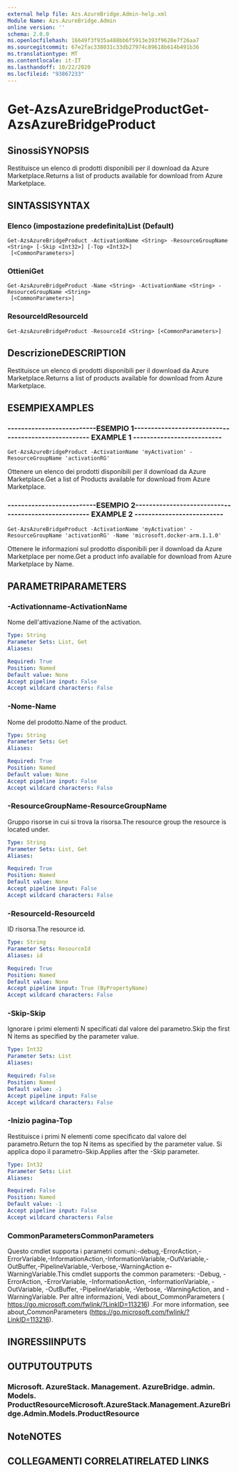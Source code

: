 ```yaml
---
external help file: Azs.AzureBridge.Admin-help.xml
Module Name: Azs.AzureBridge.Admin
online version: ''
schema: 2.0.0
ms.openlocfilehash: 16649f3f935a488bb6f5913e393f9628e7f26aa7
ms.sourcegitcommit: 67e2fac338031c33db27974c89618b614b491b36
ms.translationtype: MT
ms.contentlocale: it-IT
ms.lasthandoff: 10/22/2020
ms.locfileid: "93867233"
---
```

# <span data-ttu-id="0977b-101">Get-AzsAzureBridgeProduct</span><span class="sxs-lookup"><span data-stu-id="0977b-101">Get-AzsAzureBridgeProduct</span></span>

## <span data-ttu-id="0977b-102">Sinossi</span><span class="sxs-lookup"><span data-stu-id="0977b-102">SYNOPSIS</span></span>
<span data-ttu-id="0977b-103">Restituisce un elenco di prodotti disponibili per il download da Azure Marketplace.</span><span class="sxs-lookup"><span data-stu-id="0977b-103">Returns a list of products available for download from Azure Marketplace.</span></span>

## <span data-ttu-id="0977b-104">SINTASSI</span><span class="sxs-lookup"><span data-stu-id="0977b-104">SYNTAX</span></span>

### <span data-ttu-id="0977b-105">Elenco (impostazione predefinita)</span><span class="sxs-lookup"><span data-stu-id="0977b-105">List (Default)</span></span>
```
Get-AzsAzureBridgeProduct -ActivationName <String> -ResourceGroupName <String> [-Skip <Int32>] [-Top <Int32>]
 [<CommonParameters>]
```

### <span data-ttu-id="0977b-106">Ottieni</span><span class="sxs-lookup"><span data-stu-id="0977b-106">Get</span></span>
```
Get-AzsAzureBridgeProduct -Name <String> -ActivationName <String> -ResourceGroupName <String>
 [<CommonParameters>]
```

### <span data-ttu-id="0977b-107">ResourceId</span><span class="sxs-lookup"><span data-stu-id="0977b-107">ResourceId</span></span>
```
Get-AzsAzureBridgeProduct -ResourceId <String> [<CommonParameters>]
```

## <span data-ttu-id="0977b-108">Descrizione</span><span class="sxs-lookup"><span data-stu-id="0977b-108">DESCRIPTION</span></span>
<span data-ttu-id="0977b-109">Restituisce un elenco di prodotti disponibili per il download da Azure Marketplace.</span><span class="sxs-lookup"><span data-stu-id="0977b-109">Returns a list of products available for download from Azure Marketplace.</span></span>

## <span data-ttu-id="0977b-110">ESEMPI</span><span class="sxs-lookup"><span data-stu-id="0977b-110">EXAMPLES</span></span>

### <span data-ttu-id="0977b-111">--------------------------ESEMPIO 1--------------------------</span><span class="sxs-lookup"><span data-stu-id="0977b-111">-------------------------- EXAMPLE 1 --------------------------</span></span>
```
Get-AzsAzureBridgeProduct -ActivationName 'myActivation' -ResourceGroupName 'activationRG'
```

<span data-ttu-id="0977b-112">Ottenere un elenco dei prodotti disponibili per il download da Azure Marketplace.</span><span class="sxs-lookup"><span data-stu-id="0977b-112">Get a list of Products available for download from Azure Marketplace.</span></span>

### <span data-ttu-id="0977b-113">--------------------------ESEMPIO 2--------------------------</span><span class="sxs-lookup"><span data-stu-id="0977b-113">-------------------------- EXAMPLE 2 --------------------------</span></span>
```
Get-AzsAzureBridgeProduct -ActivationName 'myActivation' -ResourceGroupName 'activationRG' -Name 'microsoft.docker-arm.1.1.0'
```

<span data-ttu-id="0977b-114">Ottenere le informazioni sul prodotto disponibili per il download da Azure Marketplace per nome.</span><span class="sxs-lookup"><span data-stu-id="0977b-114">Get a product info available for download from Azure Marketplace by Name.</span></span>

## <span data-ttu-id="0977b-115">PARAMETRI</span><span class="sxs-lookup"><span data-stu-id="0977b-115">PARAMETERS</span></span>

### <span data-ttu-id="0977b-116">-Activationname</span><span class="sxs-lookup"><span data-stu-id="0977b-116">-ActivationName</span></span>
<span data-ttu-id="0977b-117">Nome dell'attivazione.</span><span class="sxs-lookup"><span data-stu-id="0977b-117">Name of the activation.</span></span>

```yaml
Type: String
Parameter Sets: List, Get
Aliases: 

Required: True
Position: Named
Default value: None
Accept pipeline input: False
Accept wildcard characters: False
```

### <span data-ttu-id="0977b-118">-Nome</span><span class="sxs-lookup"><span data-stu-id="0977b-118">-Name</span></span>
<span data-ttu-id="0977b-119">Nome del prodotto.</span><span class="sxs-lookup"><span data-stu-id="0977b-119">Name of the product.</span></span>

```yaml
Type: String
Parameter Sets: Get
Aliases: 

Required: True
Position: Named
Default value: None
Accept pipeline input: False
Accept wildcard characters: False
```

### <span data-ttu-id="0977b-120">-ResourceGroupName</span><span class="sxs-lookup"><span data-stu-id="0977b-120">-ResourceGroupName</span></span>
<span data-ttu-id="0977b-121">Gruppo risorse in cui si trova la risorsa.</span><span class="sxs-lookup"><span data-stu-id="0977b-121">The resource group the resource is located under.</span></span>

```yaml
Type: String
Parameter Sets: List, Get
Aliases: 

Required: True
Position: Named
Default value: None
Accept pipeline input: False
Accept wildcard characters: False
```

### <span data-ttu-id="0977b-122">-ResourceId</span><span class="sxs-lookup"><span data-stu-id="0977b-122">-ResourceId</span></span>
<span data-ttu-id="0977b-123">ID risorsa.</span><span class="sxs-lookup"><span data-stu-id="0977b-123">The resource id.</span></span>

```yaml
Type: String
Parameter Sets: ResourceId
Aliases: id

Required: True
Position: Named
Default value: None
Accept pipeline input: True (ByPropertyName)
Accept wildcard characters: False
```

### <span data-ttu-id="0977b-124">-Skip</span><span class="sxs-lookup"><span data-stu-id="0977b-124">-Skip</span></span>
<span data-ttu-id="0977b-125">Ignorare i primi elementi N specificati dal valore del parametro.</span><span class="sxs-lookup"><span data-stu-id="0977b-125">Skip the first N items as specified by the parameter value.</span></span>

```yaml
Type: Int32
Parameter Sets: List
Aliases: 

Required: False
Position: Named
Default value: -1
Accept pipeline input: False
Accept wildcard characters: False
```

### <span data-ttu-id="0977b-126">-Inizio pagina</span><span class="sxs-lookup"><span data-stu-id="0977b-126">-Top</span></span>
<span data-ttu-id="0977b-127">Restituisce i primi N elementi come specificato dal valore del parametro.</span><span class="sxs-lookup"><span data-stu-id="0977b-127">Return the top N items as specified by the parameter value.</span></span>
<span data-ttu-id="0977b-128">Si applica dopo il parametro-Skip.</span><span class="sxs-lookup"><span data-stu-id="0977b-128">Applies after the -Skip parameter.</span></span>

```yaml
Type: Int32
Parameter Sets: List
Aliases: 

Required: False
Position: Named
Default value: -1
Accept pipeline input: False
Accept wildcard characters: False
```

### <span data-ttu-id="0977b-129">CommonParameters</span><span class="sxs-lookup"><span data-stu-id="0977b-129">CommonParameters</span></span>
<span data-ttu-id="0977b-130">Questo cmdlet supporta i parametri comuni:-debug,-ErrorAction,-ErrorVariable,-InformationAction,-InformationVariable,-OutVariable,-OutBuffer,-PipelineVariable,-Verbose,-WarningAction e-WarningVariable.</span><span class="sxs-lookup"><span data-stu-id="0977b-130">This cmdlet supports the common parameters: -Debug, -ErrorAction, -ErrorVariable, -InformationAction, -InformationVariable, -OutVariable, -OutBuffer, -PipelineVariable, -Verbose, -WarningAction, and -WarningVariable.</span></span> <span data-ttu-id="0977b-131">Per altre informazioni, Vedi about_CommonParameters ( https://go.microsoft.com/fwlink/?LinkID=113216) .</span><span class="sxs-lookup"><span data-stu-id="0977b-131">For more information, see about_CommonParameters (https://go.microsoft.com/fwlink/?LinkID=113216).</span></span>

## <span data-ttu-id="0977b-132">INGRESSI</span><span class="sxs-lookup"><span data-stu-id="0977b-132">INPUTS</span></span>

## <span data-ttu-id="0977b-133">OUTPUT</span><span class="sxs-lookup"><span data-stu-id="0977b-133">OUTPUTS</span></span>

### <span data-ttu-id="0977b-134">Microsoft. AzureStack. Management. AzureBridge. admin. Models. ProductResource</span><span class="sxs-lookup"><span data-stu-id="0977b-134">Microsoft.AzureStack.Management.AzureBridge.Admin.Models.ProductResource</span></span>

## <span data-ttu-id="0977b-135">Note</span><span class="sxs-lookup"><span data-stu-id="0977b-135">NOTES</span></span>

## <span data-ttu-id="0977b-136">COLLEGAMENTI CORRELATI</span><span class="sxs-lookup"><span data-stu-id="0977b-136">RELATED LINKS</span></span>

